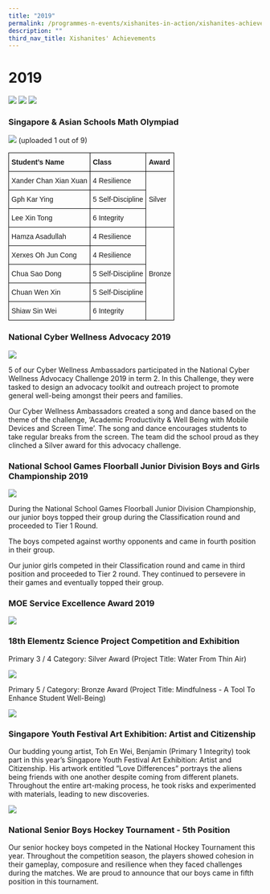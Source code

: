 ```yaml
---
title: "2019"
permalink: /programmes-n-events/xishanites-in-action/xishanites-achievements
description: ""
third_nav_title: Xishanites' Achievements
---
```

# **2019**

![](/images/Slide2%20(2).jpg)
![](/images/Slide3%20(3).jpg)
![](/images/Slide4%20(2).jpg)

### Singapore & Asian Schools Math Olympiad

![](/images/Math%20Olympiad%20(0).jpg)
(uploaded 1 out of 9)

<table style="border-collapse:collapse;border-spacing:0" class="tg"><thead><tr><th style="border-color:black;border-style:solid;border-width:1px;font-family:Arial, sans-serif;font-size:14px;font-weight:bold;overflow:hidden;padding:10px 5px;text-align:left;vertical-align:top;word-break:normal">Student’s Name</th><th style="border-color:black;border-style:solid;border-width:1px;font-family:Arial, sans-serif;font-size:14px;font-weight:bold;overflow:hidden;padding:10px 5px;text-align:left;vertical-align:top;word-break:normal">Class</th><th style="border-color:black;border-style:solid;border-width:1px;font-family:Arial, sans-serif;font-size:14px;font-weight:bold;overflow:hidden;padding:10px 5px;text-align:left;vertical-align:top;word-break:normal">Award</th></tr></thead><tbody><tr><td style="border-color:black;border-style:solid;border-width:1px;font-family:Arial, sans-serif;font-size:14px;overflow:hidden;padding:10px 5px;text-align:left;vertical-align:middle;word-break:normal">Xander Chan Xian Xuan</td><td style="border-color:black;border-style:solid;border-width:1px;font-family:Arial, sans-serif;font-size:14px;overflow:hidden;padding:10px 5px;text-align:left;vertical-align:middle;word-break:normal">4 Resilience</td><td style="border-color:black;border-style:solid;border-width:1px;font-family:Arial, sans-serif;font-size:14px;overflow:hidden;padding:10px 5px;text-align:left;vertical-align:middle;word-break:normal" rowspan="3">Silver<br></td></tr><tr><td style="border-color:black;border-style:solid;border-width:1px;font-family:Arial, sans-serif;font-size:14px;overflow:hidden;padding:10px 5px;text-align:left;vertical-align:middle;word-break:normal">Gph Kar Ying</td><td style="border-color:black;border-style:solid;border-width:1px;font-family:Arial, sans-serif;font-size:14px;overflow:hidden;padding:10px 5px;text-align:left;vertical-align:middle;word-break:normal">5 Self-Discipline</td></tr><tr><td style="border-color:black;border-style:solid;border-width:1px;font-family:Arial, sans-serif;font-size:14px;overflow:hidden;padding:10px 5px;text-align:left;vertical-align:middle;word-break:normal">Lee Xin Tong</td><td style="border-color:black;border-style:solid;border-width:1px;font-family:Arial, sans-serif;font-size:14px;overflow:hidden;padding:10px 5px;text-align:left;vertical-align:middle;word-break:normal">6 Integrity</td></tr><tr><td style="border-color:black;border-style:solid;border-width:1px;font-family:Arial, sans-serif;font-size:14px;overflow:hidden;padding:10px 5px;text-align:left;vertical-align:middle;word-break:normal">Hamza Asadullah</td><td style="border-color:black;border-style:solid;border-width:1px;font-family:Arial, sans-serif;font-size:14px;overflow:hidden;padding:10px 5px;text-align:left;vertical-align:middle;word-break:normal">4 Resilience</td><td style="border-color:black;border-style:solid;border-width:1px;font-family:Arial, sans-serif;font-size:14px;overflow:hidden;padding:10px 5px;text-align:left;vertical-align:middle;word-break:normal" rowspan="5">Bronze<br></td></tr><tr><td style="border-color:black;border-style:solid;border-width:1px;font-family:Arial, sans-serif;font-size:14px;overflow:hidden;padding:10px 5px;text-align:left;vertical-align:middle;word-break:normal">Xerxes Oh Jun Cong</td><td style="border-color:black;border-style:solid;border-width:1px;font-family:Arial, sans-serif;font-size:14px;overflow:hidden;padding:10px 5px;text-align:left;vertical-align:middle;word-break:normal">4 Resilience</td></tr><tr><td style="border-color:black;border-style:solid;border-width:1px;font-family:Arial, sans-serif;font-size:14px;overflow:hidden;padding:10px 5px;text-align:left;vertical-align:middle;word-break:normal">Chua Sao Dong</td><td style="border-color:black;border-style:solid;border-width:1px;font-family:Arial, sans-serif;font-size:14px;overflow:hidden;padding:10px 5px;text-align:left;vertical-align:middle;word-break:normal">5 Self-Discipline</td></tr><tr><td style="border-color:black;border-style:solid;border-width:1px;font-family:Arial, sans-serif;font-size:14px;overflow:hidden;padding:10px 5px;text-align:left;vertical-align:middle;word-break:normal">Chuan Wen Xin</td><td style="border-color:black;border-style:solid;border-width:1px;font-family:Arial, sans-serif;font-size:14px;overflow:hidden;padding:10px 5px;text-align:left;vertical-align:middle;word-break:normal">5 Self-Discipline</td></tr><tr><td style="border-color:black;border-style:solid;border-width:1px;font-family:Arial, sans-serif;font-size:14px;overflow:hidden;padding:10px 5px;text-align:left;vertical-align:middle;word-break:normal">Shiaw Sin Wei</td><td style="border-color:black;border-style:solid;border-width:1px;font-family:Arial, sans-serif;font-size:14px;overflow:hidden;padding:10px 5px;text-align:left;vertical-align:middle;word-break:normal">6 Integrity</td></tr></tbody></table>

### National Cyber Wellness Advocacy 2019

![](/images/NCAC.jpg)

5 of our Cyber Wellness Ambassadors participated in the National Cyber Wellness Advocacy Challenge 2019 in term 2. In this Challenge, they were tasked to design an advocacy toolkit and outreach project to promote general well-being amongst their peers and families.

Our Cyber Wellness Ambassadors created a song and dance based on the theme of the challenge, ‘Academic Productivity & Well Being with Mobile Devices and Screen Time’. The song and dance encourages students to take regular breaks from the screen. The team did the school proud as they clinched a Silver award for this advocacy challenge.

### National School Games Floorball Junior Division Boys and Girls Championship 2019

![](/images/National%20Floorball%20Competition%20Junior%20Division%202019%20Achievement.jpg)

During the National School Games Floorball Junior Division Championship, our junior boys topped their group during the Classification round and proceeded to Tier 1 Round.

The boys competed against worthy opponents and came in fourth position in their group.

Our junior girls competed in their Classification round and came in third position and proceeded to Tier 2 round. They continued to persevere in their games and eventually topped their group.

### MOE Service Excellence Award 2019

![](/images/Staff%20Awards.jpg)

### 18th Elementz Science Project Competition and Exhibition

Primary 3 / 4 Category: Silver Award (Project Title: Water From Thin Air)

![](/images/Elementz%20(1).jpg)

Primary 5 / Category: Bronze Award (Project Title: Mindfulness - A Tool To Enhance Student Well-Being)

![](/images/Elementz%20Sci%20Part%202%20(1).jpg)

### Singapore Youth Festival Art Exhibition: Artist and Citizenship

Our budding young artist, Toh En Wei, Benjamin (Primary 1 Integrity) took part in this year’s Singapore Youth Festival Art Exhibition: Artist and Citizenship. His artwork entitled ”Love Differences” portrays the aliens being friends with one another despite coming from different planets. Throughout the entire art-making process, he took risks and experimented with materials, leading to new discoveries.

![](/images/Benjamin1.jpg)

### National Senior Boys Hockey Tournament - 5th Position

Our senior hockey boys competed in the National Hockey Tournament this year. Throughout the competition season, the players showed cohesion in their gameplay, composure and resilience when they faced challenges during the matches. We are proud to announce that our boys came in fifth position in this tournament.